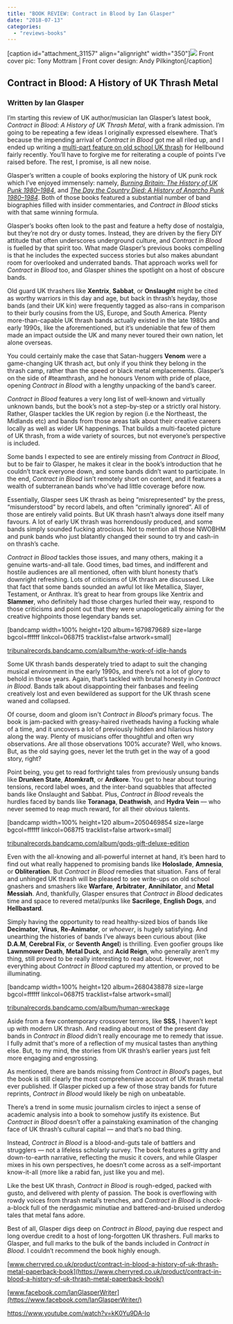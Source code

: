 ```yaml
---
title: "BOOK REVIEW: Contract in Blood by Ian Glasper"
date: "2018-07-13"
categories: 
  - "reviews-books"
---
```


\[caption id="attachment\_31157" align="alignright" width="350"\]![](https://www.hellbound.ca/wp-content/uploads/2018/07/CONTRACT-IN-BLOOD-Book-1-201x300.jpg) Front cover pic: Tony Mottram | Front cover design: Andy Pilkington\[/caption\]

## Contract in Blood: A History of UK Thrash Metal

### Written by Ian Glasper

I’m starting this review of UK author/musician Ian Glasper’s latest book, _Contract in Blood: A History of UK Thrash Metal_, with a frank admission. I’m going to be repeating a few ideas I originally expressed elsewhere. That’s because the impending arrival of _Contract in Blood_ got me all riled up, and I ended up writing a [multi-part feature on old school UK thrash](https://www.hellbound.ca/2017/07/uk-thrash-part-4/) for Hellbound fairly recently. You’ll have to forgive me for reiterating a couple of points I’ve raised before. The rest, I promise, is all new noise.

Glasper’s written a couple of books exploring the history of UK punk rock which I’ve enjoyed immensely: namely, [_Burning Britain: The History of UK Punk 1980–1984_](https://www.cherryred.co.uk/product/burning-britain-story-independent-uk-punk-1980-1983-various-artists-4cd-box-set/), and _[The Day the Country Died: A History of Anarcho Punk 1980–1984](https://secure.pmpress.org/index.php?l=product_detail&p=623)_. Both of those books featured a substantial number of band biographies filled with insider commentaries, and _Contract in Blood_ sticks with that same winning formula.

Glasper’s books often look to the past and feature a hefty dose of nostalgia, but they’re not dry or dusty tomes. Instead, they are driven by the fiery DIY attitude that often underscores underground culture, and _Contract in Blood_ is fuelled by that spirit too. What made Glasper’s previous books compelling is that he includes the expected success stories but also makes abundant room for overlooked and underrated bands. That approach works well for _Contract in Blood_ too, and Glasper shines the spotlight on a host of obscure bands.

Old guard UK thrashers like **Xentrix**, **Sabbat**, or **Onslaught** might be cited as worthy warriors in this day and age, but back in thrash’s heyday, those bands (and their UK kin) were frequently tagged as also-rans in comparison to their burly cousins from the US, Europe, and South America. Plenty more-than-capable UK thrash bands actually existed in the late 1980s and early 1990s, like the aforementioned, but it’s undeniable that few of them made an impact outside the UK and many never toured their own nation, let alone overseas.

You could certainly make the case that Satan-huggers **Venom** were a game-changing UK thrash act, but only if you think they belong in the thrash camp, rather than the speed or black metal emplacements. Glasper’s on the side of #teamthrash, and he honours Venom with pride of place, opening _Contract in Blood_ with a lengthy unpacking of the band’s career.

_Contract in Blood_ features a very long list of well-known and virtually unknown bands, but the book’s not a step-by-step or a strictly oral history. Rather, Glasper tackles the UK region by region (i.e the Northeast, the Midlands etc) and bands from those areas talk about their creative careers locally as well as wider UK happenings. That builds a multi-faceted picture of UK thrash, from a wide variety of sources, but not everyone’s perspective is included.

Some bands I expected to see are entirely missing from _Contract in Blood_, but to be fair to Glasper, he makes it clear in the book’s introduction that he couldn’t track everyone down, and some bands didn’t want to participate. In the end, _Contract in Blood_ isn’t remotely short on content, and it features a wealth of subterranean bands who’ve had little coverage before now.

Essentially, Glasper sees UK thrash as being “misrepresented” by the press, “misunderstood” by record labels, and often “criminally ignored”. All of those are entirely valid points. But UK thrash hasn’t always done itself many favours. A lot of early UK thrash was horrendously produced, and some bands simply sounded fucking atrocious. Not to mention all those NWOBHM and punk bands who just blatantly changed their sound to try and cash-in on thrash’s cache.

_Contract in Blood_ tackles those issues, and many others, making it a genuine warts-and-all tale. Good times, bad times, and indifferent and hostile audiences are all mentioned, often with blunt honesty that’s downright refreshing. Lots of criticisms of UK thrash are discussed. Like that fact that some bands sounded an awful lot like Metallica, Slayer, Testament, or Anthrax. It’s great to hear from groups like Xentrix and **Slammer**, who definitely had those charges hurled their way, respond to those criticisms and point out that they were unapologetically aiming for the creative highpoints those legendary bands set.

\[bandcamp width=100% height=120 album=1679879689 size=large bgcol=ffffff linkcol=0687f5 tracklist=false artwork=small\]

[tribunalrecords.bandcamp.com/album/the-work-of-idle-hands](https://tribunalrecords.bandcamp.com/album/the-work-of-idle-hands)

Some UK thrash bands desperately tried to adapt to suit the changing musical environment in the early 1990s, and there’s not a lot of glory to behold in those years. Again, that’s tackled with brutal honesty in _Contract in Blood_. Bands talk about disappointing their fanbases and feeling creatively lost and even bewildered as support for the UK thrash scene waned and collapsed.

Of course, doom and gloom isn't _Contract in Blood_’s primary focus. The book is jam-packed with greasy-haired rivetheads having a fucking whale of a time, and it uncovers a lot of previously hidden and hilarious history along the way. Plenty of musicians offer thoughtful and often wry observations. Are all those observations 100% accurate? Well, who knows. But, as the old saying goes, never let the truth get in the way of a good story, right?

Point being, you get to read forthright tales from previously unsung bands like **Drunken State**, **Atomkraft**, or **Ardkore**. You get to hear about touring tensions, record label woes, and the inter-band squabbles that affected bands like Onslaught and Sabbat. Plus, _Contract in Blood_ reveals the hurdles faced by bands like **Toranaga**, **Deathwish**, and **Hydra Vein** –– who never seemed to reap much reward, for all their obvious talents.

\[bandcamp width=100% height=120 album=2050469854 size=large bgcol=ffffff linkcol=0687f5 tracklist=false artwork=small\]

[tribunalrecords.bandcamp.com/album/gods-gift-deluxe-edition](https://tribunalrecords.bandcamp.com/album/gods-gift-deluxe-edition)

Even with the all-knowing and all-powerful internet at hand, it’s been hard to find out what really happened to promising bands like **Holoslade**, **Amnesia**, or **Obliteration**. But _Contract in Blood_ remedies that situation. Fans of feral and unhinged UK thrash will be pleased to see write-ups on old school gnashers and smashers like **Warfare**, **Arbitrater**, **Annihilator**, and **Metal Messiah**. And, thankfully, Glasper ensures that _Contract in Blood_ dedicates time and space to revered metal/punks like **Sacrilege**, **English Dogs**, and **Hellbastard**.

Simply having the opportunity to read healthy-sized bios of bands like **Decimator**, **Virus**, **Re-Animator**, or _whoever_, is hugely satisfying. And unearthing the histories of bands I’ve always been curious about (like **D.A.M**, **Cerebral Fix**, or **Seventh Angel**) is thrilling. Even goofier groups like **Lawnmower Death**, **Metal Duck**, and **Acid Reign**, who generally aren’t my thing, still proved to be really interesting to read about. However, not everything about _Contract in Blood_ captured my attention, or proved to be illuminating.

\[bandcamp width=100% height=120 album=2680438878 size=large bgcol=ffffff linkcol=0687f5 tracklist=false artwork=small\]

[tribunalrecords.bandcamp.com/album/human-wreckage](https://tribunalrecords.bandcamp.com/album/human-wreckage)

Aside from a few contemporary crossover terrors, like **SSS**, I haven’t kept up with modern UK thrash. And reading about most of the present day bands in _Contract in Blood_ didn’t really encourage me to remedy that issue. I fully admit that's more of a reflection of my musical tastes than anything else. But, to my mind, the stories from UK thrash’s earlier years just felt more engaging and engrossing.

As mentioned, there are bands missing from _Contract in Blood_’s pages, but the book is still clearly the most comprehensive account of UK thrash metal ever published. If Glasper picked up a few of those stray bands for future reprints, _Contract in Blood_ would likely be nigh on unbeatable.

There’s a trend in some music journalism circles to inject a sense of academic analysis into a book to somehow justify its existence. But _Contract in Blood_ doesn’t offer a painstaking examination of the changing face of UK thrash’s cultural capital –– and that’s no bad thing.

Instead, _Contract in Blood_ is a blood-and-guts tale of battlers and strugglers –– not a lifeless scholarly survey. The book features a gritty and down-to-earth narrative, reflecting the music it covers, and while Glasper mixes in his own perspectives, he doesn’t come across as a self-important know-it-all (more like a rabid fan, just like you and me).

Like the best UK thrash, _Contract in Blood_ is rough-edged, packed with gusto, and delivered with plenty of passion. The book is overflowing with rowdy voices from thrash metal’s trenches, and _Contract in Blood_ is chock-a-block full of the nerdgasmic minutiae and battered-and-bruised underdog tales that metal fans adore.

Best of all, Glasper digs deep on _Contract in Blood_, paying due respect and long overdue credit to a host of long-forgotten UK thrashers. Full marks to Glasper, and full marks to the bulk of the bands included in _Contract in Blood_. I couldn’t recommend the book highly enough.

[www.cherryred.co.uk/product/contract-in-blood-a-history-of-uk-thrash-metal-paperback-book](https://www.cherryred.co.uk/product/contract-in-blood-a-history-of-uk-thrash-metal-paperback-book/)

[www.facebook.com/IanGlasperWriter](https://www.facebook.com/IanGlasperWriter/)

https://www.youtube.com/watch?v=kK0Yu9DA-Io
